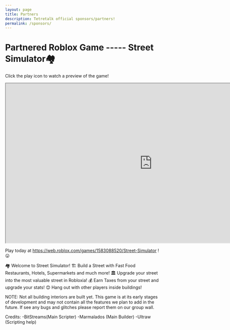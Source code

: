 ```yaml
---
layout: page
title: Partners
description: Tetretalk official sponsors/partners!
permalink: /sponsors/
---
```



# Partnered Roblox Game ----- Street Simulator🏘️

Click the play icon to watch a preview of the game!

<iframe width="952" height="520" src="https://www.youtube.com/embed/IDUBlEcB4o4?modestbranding=1&amp;autohide=1&amp;showinfo=0&amp;controls=0&amp;rel=0&amp;enablejsapi=1&amp;autoplay=1&amp;fs=1"></iframe>

Play today at https://web.roblox.com/games/1583088520/Street-Simulator ! 😛

🏘️ Welcome to Street Simulator!
🏗️ Build a Street with Fast Food Restaurants, Hotels, Supermarkets and much more! 
🏛️ Upgrade your street into the most valuable street in Robloxia!
💰 Earn Taxes from your street and upgrade your stats!
😊 Hang out with other players inside buildings!

NOTE: Not all building interiors are built yet.
This game is at its early stages of development and may not contain all the features we plan to add in the future. If see any bugs and glitches please report them on our group wall. 

Credits:
-BitStreams(Main Scripter)
-Marmalados (Main Builder)
-Ultraw (Scripting help)

